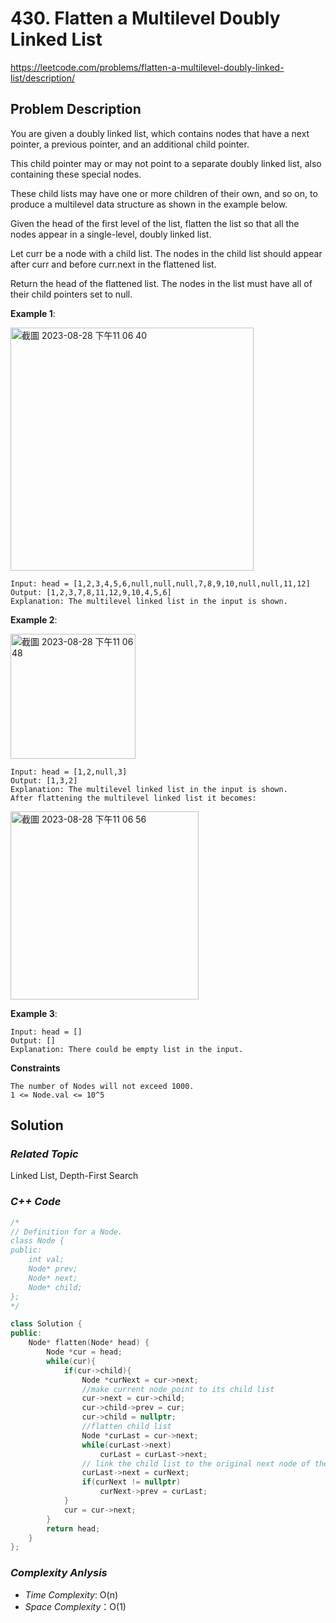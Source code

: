 # 430. Flatten a Multilevel Doubly Linked List
https://leetcode.com/problems/flatten-a-multilevel-doubly-linked-list/description/

## Problem Description

You are given a doubly linked list, which contains nodes that have a next pointer, a previous pointer, and an additional child pointer.

This child pointer may or may not point to a separate doubly linked list, also containing these special nodes. 

These child lists may have one or more children of their own, and so on, to produce a multilevel data structure as shown in the example below.

Given the head of the first level of the list, flatten the list so that all the nodes appear in a single-level, doubly linked list.

Let curr be a node with a child list. The nodes in the child list should appear after curr and before curr.next in the flattened list.

Return the head of the flattened list. The nodes in the list must have all of their child pointers set to null.


**Example 1**:

<img width="389" alt="截圖 2023-08-28 下午11 06 40" src="https://github.com/Eddiecc06/LeetCode/assets/18256877/64029164-25a4-4d9a-a306-aafa32b42eff">

```
Input: head = [1,2,3,4,5,6,null,null,null,7,8,9,10,null,null,11,12]
Output: [1,2,3,7,8,11,12,9,10,4,5,6]
Explanation: The multilevel linked list in the input is shown.
```

**Example 2**:

<img width="200" alt="截圖 2023-08-28 下午11 06 48" src="https://github.com/Eddiecc06/LeetCode/assets/18256877/132163d3-0ac1-4d74-a7db-1b98c816f21d">

```
Input: head = [1,2,null,3]
Output: [1,3,2]
Explanation: The multilevel linked list in the input is shown.
After flattening the multilevel linked list it becomes:
```

<img width="301" alt="截圖 2023-08-28 下午11 06 56" src="https://github.com/Eddiecc06/LeetCode/assets/18256877/0507b9ac-a927-4d94-81fb-d4f1fcdb8b72">

**Example 3**:
```
Input: head = []
Output: []
Explanation: There could be empty list in the input.
```

**Constraints**
```
The number of Nodes will not exceed 1000.
1 <= Node.val <= 10^5
```

## Solution

### _Related Topic_
   Linked List, Depth-First Search


### _C++ Code_
```cpp
/*
// Definition for a Node.
class Node {
public:
    int val;
    Node* prev;
    Node* next;
    Node* child;
};
*/

class Solution {
public:
    Node* flatten(Node* head) {
        Node *cur = head;
        while(cur){
            if(cur->child){
                Node *curNext = cur->next;
                //make current node point to its child list
                cur->next = cur->child;
                cur->child->prev = cur;
                cur->child = nullptr;
                //flatten child list
                Node *curLast = cur->next;
                while(curLast->next)
                    curLast = curLast->next;
                // link the child list to the original next node of the current node
                curLast->next = curNext;
                if(curNext != nullptr)
                    curNext->prev = curLast;
            }
            cur = cur->next;
        }
        return head;
    }
};
```

### _Complexity Anlysis_
- _Time Complexity_: O(n)
- _Space Complexity_：O(1)
